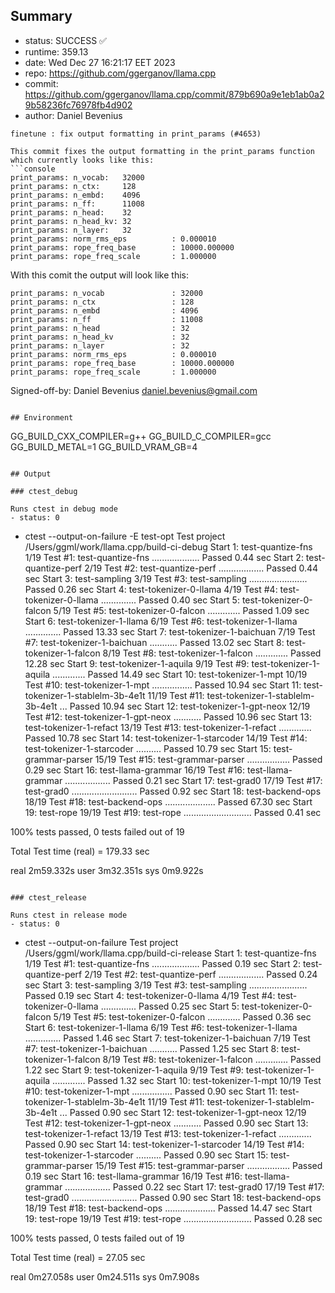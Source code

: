 ## Summary

- status:  SUCCESS ✅
- runtime: 359.13
- date:    Wed Dec 27 16:21:17 EET 2023
- repo:    https://github.com/ggerganov/llama.cpp
- commit:  https://github.com/ggerganov/llama.cpp/commit/879b690a9e1eb1ab0a29b58236fc76978fb4d902
- author:  Daniel Bevenius
```
finetune : fix output formatting in print_params (#4653)

This commit fixes the output formatting in the print_params function
which currently looks like this:
```console
print_params: n_vocab:   32000
print_params: n_ctx:     128
print_params: n_embd:    4096
print_params: n_ff:      11008
print_params: n_head:    32
print_params: n_head_kv: 32
print_params: n_layer:   32
print_params: norm_rms_eps          : 0.000010
print_params: rope_freq_base        : 10000.000000
print_params: rope_freq_scale       : 1.000000
```
With this comit the output will look like this:
```console
print_params: n_vocab               : 32000
print_params: n_ctx                 : 128
print_params: n_embd                : 4096
print_params: n_ff                  : 11008
print_params: n_head                : 32
print_params: n_head_kv             : 32
print_params: n_layer               : 32
print_params: norm_rms_eps          : 0.000010
print_params: rope_freq_base        : 10000.000000
print_params: rope_freq_scale       : 1.000000
```

Signed-off-by: Daniel Bevenius <daniel.bevenius@gmail.com>
```

## Environment

```
GG_BUILD_CXX_COMPILER=g++
GG_BUILD_C_COMPILER=gcc
GG_BUILD_METAL=1
GG_BUILD_VRAM_GB=4
```

## Output

### ctest_debug

Runs ctest in debug mode
- status: 0
```
+ ctest --output-on-failure -E test-opt
Test project /Users/ggml/work/llama.cpp/build-ci-debug
      Start  1: test-quantize-fns
 1/19 Test  #1: test-quantize-fns ...................   Passed    0.44 sec
      Start  2: test-quantize-perf
 2/19 Test  #2: test-quantize-perf ..................   Passed    0.44 sec
      Start  3: test-sampling
 3/19 Test  #3: test-sampling .......................   Passed    0.26 sec
      Start  4: test-tokenizer-0-llama
 4/19 Test  #4: test-tokenizer-0-llama ..............   Passed    0.40 sec
      Start  5: test-tokenizer-0-falcon
 5/19 Test  #5: test-tokenizer-0-falcon .............   Passed    1.09 sec
      Start  6: test-tokenizer-1-llama
 6/19 Test  #6: test-tokenizer-1-llama ..............   Passed   13.33 sec
      Start  7: test-tokenizer-1-baichuan
 7/19 Test  #7: test-tokenizer-1-baichuan ...........   Passed   13.02 sec
      Start  8: test-tokenizer-1-falcon
 8/19 Test  #8: test-tokenizer-1-falcon .............   Passed   12.28 sec
      Start  9: test-tokenizer-1-aquila
 9/19 Test  #9: test-tokenizer-1-aquila .............   Passed   14.49 sec
      Start 10: test-tokenizer-1-mpt
10/19 Test #10: test-tokenizer-1-mpt ................   Passed   10.94 sec
      Start 11: test-tokenizer-1-stablelm-3b-4e1t
11/19 Test #11: test-tokenizer-1-stablelm-3b-4e1t ...   Passed   10.94 sec
      Start 12: test-tokenizer-1-gpt-neox
12/19 Test #12: test-tokenizer-1-gpt-neox ...........   Passed   10.96 sec
      Start 13: test-tokenizer-1-refact
13/19 Test #13: test-tokenizer-1-refact .............   Passed   10.78 sec
      Start 14: test-tokenizer-1-starcoder
14/19 Test #14: test-tokenizer-1-starcoder ..........   Passed   10.79 sec
      Start 15: test-grammar-parser
15/19 Test #15: test-grammar-parser .................   Passed    0.29 sec
      Start 16: test-llama-grammar
16/19 Test #16: test-llama-grammar ..................   Passed    0.21 sec
      Start 17: test-grad0
17/19 Test #17: test-grad0 ..........................   Passed    0.92 sec
      Start 18: test-backend-ops
18/19 Test #18: test-backend-ops ....................   Passed   67.30 sec
      Start 19: test-rope
19/19 Test #19: test-rope ...........................   Passed    0.41 sec

100% tests passed, 0 tests failed out of 19

Total Test time (real) = 179.33 sec

real	2m59.332s
user	3m32.351s
sys	0m9.922s
```

### ctest_release

Runs ctest in release mode
- status: 0
```
+ ctest --output-on-failure
Test project /Users/ggml/work/llama.cpp/build-ci-release
      Start  1: test-quantize-fns
 1/19 Test  #1: test-quantize-fns ...................   Passed    0.19 sec
      Start  2: test-quantize-perf
 2/19 Test  #2: test-quantize-perf ..................   Passed    0.24 sec
      Start  3: test-sampling
 3/19 Test  #3: test-sampling .......................   Passed    0.19 sec
      Start  4: test-tokenizer-0-llama
 4/19 Test  #4: test-tokenizer-0-llama ..............   Passed    0.25 sec
      Start  5: test-tokenizer-0-falcon
 5/19 Test  #5: test-tokenizer-0-falcon .............   Passed    0.36 sec
      Start  6: test-tokenizer-1-llama
 6/19 Test  #6: test-tokenizer-1-llama ..............   Passed    1.46 sec
      Start  7: test-tokenizer-1-baichuan
 7/19 Test  #7: test-tokenizer-1-baichuan ...........   Passed    1.25 sec
      Start  8: test-tokenizer-1-falcon
 8/19 Test  #8: test-tokenizer-1-falcon .............   Passed    1.22 sec
      Start  9: test-tokenizer-1-aquila
 9/19 Test  #9: test-tokenizer-1-aquila .............   Passed    1.32 sec
      Start 10: test-tokenizer-1-mpt
10/19 Test #10: test-tokenizer-1-mpt ................   Passed    0.90 sec
      Start 11: test-tokenizer-1-stablelm-3b-4e1t
11/19 Test #11: test-tokenizer-1-stablelm-3b-4e1t ...   Passed    0.90 sec
      Start 12: test-tokenizer-1-gpt-neox
12/19 Test #12: test-tokenizer-1-gpt-neox ...........   Passed    0.90 sec
      Start 13: test-tokenizer-1-refact
13/19 Test #13: test-tokenizer-1-refact .............   Passed    0.90 sec
      Start 14: test-tokenizer-1-starcoder
14/19 Test #14: test-tokenizer-1-starcoder ..........   Passed    0.90 sec
      Start 15: test-grammar-parser
15/19 Test #15: test-grammar-parser .................   Passed    0.19 sec
      Start 16: test-llama-grammar
16/19 Test #16: test-llama-grammar ..................   Passed    0.22 sec
      Start 17: test-grad0
17/19 Test #17: test-grad0 ..........................   Passed    0.90 sec
      Start 18: test-backend-ops
18/19 Test #18: test-backend-ops ....................   Passed   14.47 sec
      Start 19: test-rope
19/19 Test #19: test-rope ...........................   Passed    0.28 sec

100% tests passed, 0 tests failed out of 19

Total Test time (real) =  27.05 sec

real	0m27.058s
user	0m24.511s
sys	0m7.908s
```
